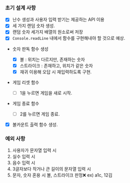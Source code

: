 ### 초기 설계 사항

- [x] 난수 생성과 사용자 입력 받기는 제공하는 API 이용
- [x] 세 가지 랜덤 숫자 생성.
- [x] 랜덤 숫자 세가지 배열의 원소로써 저장
- [x] `Console.readLine` 내에서 함수를 구현해내야 할 것으로 예상.

- 숫자 판독 함수 생성

  - [x] 볼 : 위치는 다르지만, 존재하는 숫자
  - [x] 스트라이크 : 존재하고, 위치가 같은 숫자
  - [x] 재귀 이용해 오답 시 재입력하도록 구현.

- 게임 리셋 함수
  - [ ] 1을 누르면 게임을 새로 시작.
- 게임 종료 함수

  - [ ] 2를 누르면 게임 종료.

- [x] 볼카운트 출력 함수 생성.

### 예외 사항

1. 사용자가 문자열 입력 시
2. 실수 입력 시
3. 음수 입력 시
4. 3글자보다 작거나 큰 길이의 문자열 입력 시
5. 문자, 숫자 혼용 시 볼, 스트라이크 판정❌ ex) a1c, 12김
